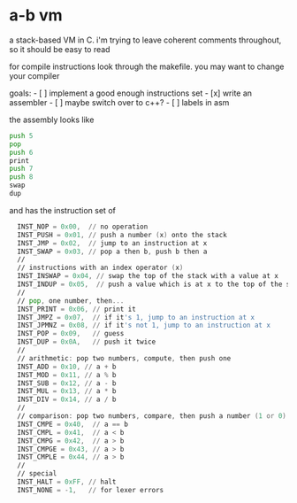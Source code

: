 # a-b vm
a stack-based VM in C. i'm trying to leave coherent comments throughout, so it should be easy to read

for compile instructions look through the makefile. you may want to change your compiler

goals:
    - [ ] implement a good enough instructions set
    - [x] write an assembler
    - [ ] maybe switch over to c++?
    - [ ] labels in asm

the assembly looks like

```asm
push 5
pop
push 6
print
push 7
push 8
swap
dup
```

and has the instruction set of 

```asm
  INST_NOP = 0x00,  // no operation
  INST_PUSH = 0x01, // push a number (x) onto the stack
  INST_JMP = 0x02,  // jump to an instruction at x
  INST_SWAP = 0x03, // pop a then b, push b then a
  //
  // instructions with an index operator (x)
  INST_INSWAP = 0x04, // swap the top of the stack with a value at x
  INST_INDUP = 0x05,  // push a value which is at x to the top of the stack
  //
  // pop, one number, then...
  INST_PRINT = 0x06, // print it
  INST_JMPZ = 0x07,  // if it's 1, jump to an instruction at x
  INST_JPMNZ = 0x08, // if it's not 1, jump to an instruction at x
  INST_POP = 0x09,   // guess
  INST_DUP = 0x0A,   // push it twice
  //
  // arithmetic: pop two numbers, compute, then push one
  INST_ADD = 0x10, // a + b
  INST_MOD = 0x11, // a % b
  INST_SUB = 0x12, // a - b
  INST_MUL = 0x13, // a * b
  INST_DIV = 0x14, // a / b
  //
  // comparison: pop two numbers, compare, then push a number (1 or 0)
  INST_CMPE = 0x40,  // a == b
  INST_CMPL = 0x41,  // a < b
  INST_CMPG = 0x42,  // a > b
  INST_CMPGE = 0x43, // a > b
  INST_CMPLE = 0x44, // a > b
  //
  // special
  INST_HALT = 0xFF, // halt
  INST_NONE = -1,   // for lexer errors
```

